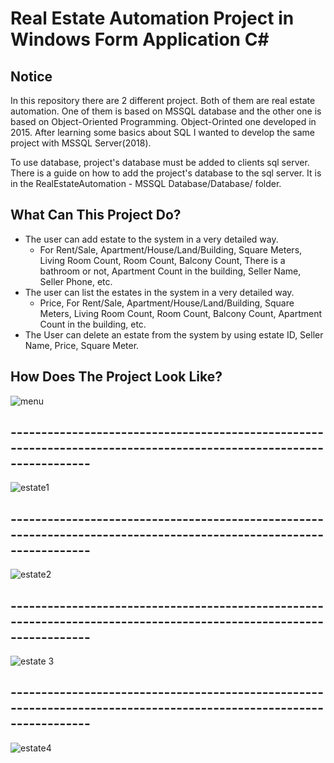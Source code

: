 # Real Estate Automation Project in Windows Form Application C#

## Notice
In this repository there are 2 different project. 
Both of them are real estate automation. One of them is based on MSSQL database and the other one is based on Object-Oriented Programming.
Object-Orinted one developed in 2015. After learning some basics about SQL I wanted to develop the same project with MSSQL Server(2018).  

To use database, project's database must be added to clients sql server. There is a guide on how to add the project's database to the sql server. It is in the RealEstateAutomation - MSSQL Database/Database/  folder.

## What Can This Project Do?

* The user can add estate to the system in a very detailed way.
  * For Rent/Sale, Apartment/House/Land/Building, Square Meters, Living Room Count, Room Count, Balcony Count, There is a bathroom or not, Apartment Count in the building, Seller Name, Seller Phone, etc.
* The user can list the estates in the system in a very detailed way.
  * Price, For Rent/Sale, Apartment/House/Land/Building, Square Meters, Living Room Count, Room Count, Balcony Count, Apartment Count in the building, etc.
* The User can delete an estate from the system by using estate ID, Seller Name, Price, Square Meter.

## How Does The Project Look Like?

![menu](https://user-images.githubusercontent.com/42182119/47970372-8d4a3600-e095-11e8-8e70-5e52f351c134.jpg)
## -------------------------------------------------------------------------------------------------------------------
![estate1](https://user-images.githubusercontent.com/42182119/47970376-91765380-e095-11e8-89ca-5067b0665c04.jpg)
## -------------------------------------------------------------------------------------------------------------------
![estate2](https://user-images.githubusercontent.com/42182119/47970377-94714400-e095-11e8-9d7a-adcee99b6f30.jpg)
## -------------------------------------------------------------------------------------------------------------------
![estate 3](https://user-images.githubusercontent.com/42182119/47970380-963b0780-e095-11e8-94ee-119c97cc7fe5.jpg)
## -------------------------------------------------------------------------------------------------------------------
![estate4](https://user-images.githubusercontent.com/42182119/47970431-4e68b000-e096-11e8-9df8-5c5626c76ebf.jpg)
